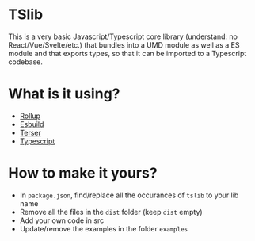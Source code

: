 # TSlib
This is a very basic Javascript/Typescript core library (understand: no React/Vue/Svelte/etc.) that bundles into a UMD module as well as a ES module and that exports types, so that it can be imported to a Typescript codebase.

# What is it using?
- [Rollup](https://rollupjs.org/guide/en/)
- [Esbuild](https://esbuild.github.io/)
- [Terser](https://terser.org/)
- [Typescript](https://www.typescriptlang.org/)

# How to make it yours?
- In `package.json`, find/replace all the occurances of `tslib` to your lib name
- Remove all the files in the `dist` folder (keep `dist` empty)
- Add your own code in src
- Update/remove the examples in the folder `examples`